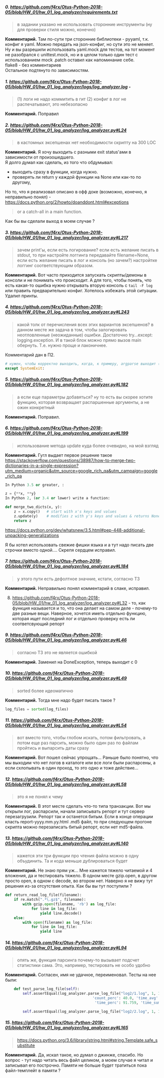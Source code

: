 ##### 0. https://github.com/f4rx/Otus-Python-2018-05/blob/HW_01/hw_01_log_analyzer/requirements.txt 
> в задании указано 
не использовать сторонние инструменты (ну для проверки стиля можно, конечно)

**Комментарий.** Там по-сути три сторонние библиотеки - pyyaml, т.к. конфиг я yaml. Можно передать на json-конфиг, 
но сути это не меняет. Ну и вы разрешили использовать yaml.mock для тестов, на тот момент не разобрался с unittest.mock, но и в целом только один тест с использованием mock
.patch оставил как напоминание себе.  
flake8 - без комментариев  
Остальное подтянуто по зависимостям.

##### 1. https://github.com/f4rx/Otus-Python-2018-05/blob/HW_01/hw_01_log_analyzer/logs/log_analyzer.log - 
>(1) логи не 
надо коммитить в гит (2) конфиг в лог не распечатывают, это небезопасно

**Комментарий.** Поправил

##### 2. https://github.com/f4rx/Otus-Python-2018-05/blob/HW_01/hw_01_log_analyzer/log_analyzer.py#L24
> в кастомных эксепшенах нет необходимости скрипту на 300 LOC

**Комментарий.** Я хочу выходить с разными exit status'ами в зависимости от произошедшего.  
Я долго думал как сделать, из того что обдумывал:
* выходить сразу в функции, когда нужно.
* проверять ли return у каждой функции на None или как-то по другому, 

Но то, что я реализовал описано в офф доке (возможно, конечно, я неправильно понял) - 
https://docs.python.org/2/howto/doanddont.html#exceptions
>or a catch-all in a main function.

Как бы вы сделали выход в моем случае ?

##### 3. https://github.com/f4rx/Otus-Python-2018-05/blob/HW_01/hw_01_log_analyzer/log_analyzer.py#L217
>зачем print'ы, если есть логирование? если есть желание писать в stdout, то при настройте логгинга передавайте 
filename=None, если есть желание писать в лог и консоль (но зачем?) настройтке логгинг соответствующим образом.

**Комментарий.** Вот часто приходится запускать скрипты/демоны в консоли и не понимать что происходит. А для того, 
чтобы понять, что есть какая-то ошибка нужно открывать вторую консоль с `tail -F log` или править предварительно 
конфиг. Хотелось избежать этой ситуации. Удалил принты.

##### 4. https://github.com/f4rx/Otus-Python-2018-05/blob/HW_01/hw_01_log_analyzer/log_analyzer.py#L243
 > какой толк от перечисления всех этих вариантов эксепшенов? в данном месте же задача в том, чтобы залогировать 
 неотловленные (неожиданные) ошибки. Достаточно try...except: logging.exception. И в такой блок можно прямо вызов main 
 обернуть. Т.е. нужно проще и лаконичнее.

Комментарий дан в П2.
```python
# нужен, чтобы корректно выходить, когда, к примеру, argparse выходит (кидает SystemExit)
except SystemExit: 
```

##### 5. https://github.com/f4rx/Otus-Python-2018-05/blob/HW_01/hw_01_log_analyzer/log_analyzer.py#L182
>а если еще параметры добавяться? ну то есть вы скорее хотите функцию, которая возвращает распаршенные аргументы, а 
не ожин конкретный

**Комментарий.** Поправил.

##### 6. https://github.com/f4rx/Otus-Python-2018-05/blob/HW_01/hw_01_log_analyzer/log_analyzer.py#L199
> использование метода update куда более очевидно, на мой взгляд

**Комментарий.** Гугл выдает первое решение такое https://stackoverflow.com/questions/38987/how-to-merge-two-dictionaries-in-a-single-expression?utm_medium=organic&utm_source=google_rich_qa&utm_campaign=google_rich_qa
```Python
In Python 3.5 or greater, :

z = {**x, **y}
In Python 2, (or 3.4 or lower) write a function:

def merge_two_dicts(x, y):
    z = x.copy()   # start with x's keys and values
    z.update(y)    # modifies z with y's keys and values & returns None
    return z
``` 
https://docs.python.org/dev/whatsnew/3.5.html#pep-448-additional-unpacking-generalizations

Я бы хотел использовать свежие фишки языка и а тут надо писать две строчки вместо одной.... Скрепя сердцем исправил.

##### 7. https://github.com/f4rx/Otus-Python-2018-05/blob/HW_01/hw_01_log_analyzer/log_analyzer.py#L184
> у этого пути есть дефолтное значние, кстати, согласно ТЗ

**Комментарий.** Неправильно понял комментарий в слаке, исправил.

8. https://github.com/f4rx/Otus-Python-2018-05/blob/HW_01/hw_01_log_analyzer/log_analyzer.py#L32 - то, как функция называется и то, что она делает на самом деле - почему-то две разные вещи. Наверное, хочется иметь отдельно функцию, которая ищет последний лог и отдельно проверку есть ли соответсвующий репорт
##### 9. https://github.com/f4rx/Otus-Python-2018-05/blob/HW_01/hw_01_log_analyzer/log_analyzer.py#L46
>согласно ТЗ это не является ошибкой

**Комментарий.** Заменил на DoneException, теперь выходит с 0

##### 10. https://github.com/f4rx/Otus-Python-2018-05/blob/HW_01/hw_01_log_analyzer/log_analyzer.py#L49
>sorted более идеоматично

**Комментарий.** Тогда мне надо будет писать такое ?
```python
log_files = sorted(log_files)
```

##### 11. https://github.com/f4rx/Otus-Python-2018-05/blob/HW_01/hw_01_log_analyzer/log_analyzer.py#L54
>вот вместо того, чтобы глобом искать, потом фильтровать, а потом еще раз парсить, можно было один раз по файлам 
пройтись и выпарсить даты сразу

**Комментарий.** Вот пошел сейчас упрощать... Раньше было понятно, что мы выходим что нет логов в каталоге или все 
логи были распарсены, а если схлопывать в один проход, то это одно и тоже действие... 

##### 12. https://github.com/f4rx/Otus-Python-2018-05/blob/HW_01/hw_01_log_analyzer/log_analyzer.py#L58
>это я не понял к чему

**Комментарий.** В этот месте сделать что-то типа транзакции. Вот мы открыли лог, распарсили, начали записывать 
репорт и тут сервер перезагрузили. Репорт так и останется битым. Если в конце операции класть report-yyyy.mm.yy.html
.md5 файл, то при следующем прогоне скрипта можно перезаписать битый репорт, если нет md5-файла.

##### 13. https://github.com/f4rx/Otus-Python-2018-05/blob/HW_01/hw_01_log_analyzer/log_analyzer.py#L140
>кажется эти три функции про чтения файла можно в одну объудинить. Та и кода меньше дублироваться будет

**Комментарий.** Не знаю прям уж... Мне кажется тяжело читаемой и 4 вложения, да и тестировать тяжело. В одном месте
 gzip.open, в другом просто open, в одном c decode, во втором нет. Наверно я не вижу тут решения из-за 
отсутствия опыта. Как бы вы тут поступили ?
```python
def return_read_log_file(filename):
    if re.match(".*\.gz$", filename):
        with gzip.open(filename, 'rb') as log_file:
            for line in log_file:
                yield line.decode()
    else:
        with open(filename) as log_file:
            for line in log_file:
                yield line
```

##### 14. https://github.com/f4rx/Otus-Python-2018-05/blob/HW_01/hw_01_log_analyzer/log_analyzer.py#L94
> опять же, функция парсинга почему-то вызывает подсчет статистики сама. Это, например, тестировать не особо удобно

**Комментарий.** Согласен, имя не удачное, переименовал. Тесты на нее были:
```python
    def test_parse_log_file(self):
        self.assertEqual(log_analyzer.parse_log_file("log2/1.log", 1, 1.0), {'/api/v2/banner/25019354': {'count': 2,
                                        'count_perc': 40.0, 'time_avg': 5.768, 'time_max': 6.146, 'time_med': 5.768,
                                         'time_perc': 91.759, 'time_sum': 11.536}})

        self.assertEqual(log_analyzer.parse_log_file("log2/2.log", 1, 1.0), {})
```

##### 15. https://github.com/f4rx/Otus-Python-2018-05/blob/HW_01/hw_01_log_analyzer/log_analyzer.py#L165
>https://docs.python.org/3.6/library/string.html#string.Template.safe_substitute

**Комментарий.** Да, искал такое, но думал о джинже, спасибо. Но вопрос - тут надо читать весь файл целиком, а моем 
случае я читал и записывал его построчно. Памяти не больше будет тратиться пока файл-темплейт в памяти ?
